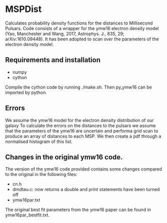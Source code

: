 # MSPDist
Calculates probability density functions for the distances to Millisecond Pulsars.
Code consists of a wrapper for the ymw16 electron density model (Yao, Manchester and Wang, 2017, Astrophys. J., 835, 29; arXiv:1610.09448). It has been adopted to scan over the parameters of the electron density model.

## Requirements and installation
- numpy
- cython

Compile the cython code by running ./make.sh. Then py_ymw16 can be imported by python.

## Errors
We assume the ymw16 model for the electron density distribution of our galaxy
To calculate the errors on the distances to the pulsars we assume that the
parameters of the ymw16 are uncertain and performa grid scan to produce an array
of distances to each MSP. We then create a pdf through a normalised histogram of this list.

## Changes in the original ymw16 code.
The version of the ymw16 code provided contains some changes compared to the original in the following files:
- cn.h
- dmdtau.c: now returns a double and print statements have been turned off
- ymw16par.txt

The original best fit parameters from the ymw16 paper can be found in ymw16par_bestfit.txt.
